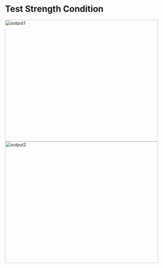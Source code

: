 # Test Strength Condition

<img src="main_window1.png" alt="output1" width="100%" height="400">
<img src="main_window2.png" alt="output2" width="100%" height="400">

